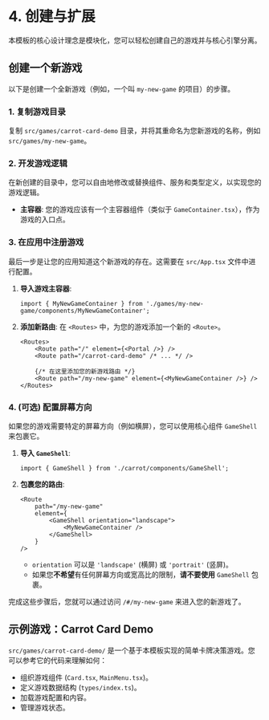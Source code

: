 # 4. 创建与扩展

本模板的核心设计理念是模块化，您可以轻松创建自己的游戏并与核心引擎分离。

## 创建一个新游戏

以下是创建一个全新游戏（例如，一个叫 `my-new-game` 的项目）的步骤。

### 1. 复制游戏目录

复制 `src/games/carrot-card-demo` 目录，并将其重命名为您新游戏的名称，例如 `src/games/my-new-game`。

### 2. 开发游戏逻辑

在新创建的目录中，您可以自由地修改或替换组件、服务和类型定义，以实现您的游戏逻辑。

-   **主容器**: 您的游戏应该有一个主容器组件（类似于 `GameContainer.tsx`），作为游戏的入口点。

### 3. 在应用中注册游戏

最后一步是让您的应用知道这个新游戏的存在。这需要在 `src/App.tsx` 文件中进行配置。

1.  **导入游戏主容器**:
    ```tsx
    import { MyNewGameContainer } from './games/my-new-game/components/MyNewGameContainer';
    ```

2.  **添加新路由**: 在 `<Routes>` 中，为您的游戏添加一个新的 `<Route>`。

    ```tsx
    <Routes>
        <Route path="/" element={<Portal />} />
        <Route path="/carrot-card-demo" /* ... */ />
        
        {/* 在这里添加您的新游戏路由 */}
        <Route path="/my-new-game" element={<MyNewGameContainer />} />
    </Routes>
    ```

### 4. (可选) 配置屏幕方向

如果您的游戏需要特定的屏幕方向（例如横屏），您可以使用核心组件 `GameShell` 来包裹它。

1.  **导入 `GameShell`**:
    ```tsx
    import { GameShell } from './carrot/components/GameShell';
    ```

2.  **包裹您的路由**:
    ```tsx
    <Route 
        path="/my-new-game" 
        element={
            <GameShell orientation="landscape">
                <MyNewGameContainer />
            </GameShell>
        } 
    />
    ```
    -   `orientation` 可以是 `'landscape'` (横屏) 或 `'portrait'` (竖屏)。
    -   如果您**不希望**有任何屏幕方向或宽高比的限制，**请不要使用** `GameShell` 包裹。

完成这些步骤后，您就可以通过访问 `/#/my-new-game` 来进入您的新游戏了。

## 示例游戏：Carrot Card Demo

`src/games/carrot-card-demo/` 是一个基于本模板实现的简单卡牌决策游戏。您可以参考它的代码来理解如何：

*   组织游戏组件 (`Card.tsx`, `MainMenu.tsx`)。
*   定义游戏数据结构 (`types/index.ts`)。
*   加载游戏配置和内容。
*   管理游戏状态。 
